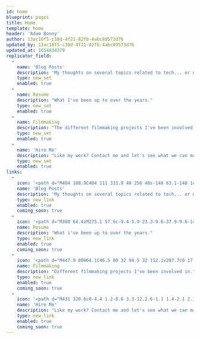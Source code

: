 ```yaml
---
id: home
blueprint: pages
title: Home
template: home
header: 'Adam Bonny'
author: 13ac10f5-c38d-4f21-82fb-4abc89573d76
updated_by: 13ac10f5-c38d-4f21-82fb-4abc89573d76
updated_at: 1654834379
replicator_field:
  -
    name: 'Blog Posts'
    description: 'My thoughts on several topics related to tech... or not'
    type: new_set
    enabled: true
  -
    name: Resume
    description: "What I've been up to over the years."
    type: new_set
    enabled: true
  -
    name: Filmmaking
    description: "The different filmmaking projects I've been involved in."
    type: new_set
    enabled: true
  -
    name: 'Hire Me'
    description: "Like my work? Contact me and let's see what we can make together!"
    type: new_set
    enabled: true
links:
  -
    icon: '<path d="M404 188.9C404 111 333.9 48 256 48s-148 63.1-148 140.9c0 31 13.2 56.1 30.2 80.1h-.3c10.9 15 21.4 17.7 31.5 35 14.7 25.2 18.1 40.7 18.7 55.7.4 8.6 7.5 15.3 16 15.3h8.9c2.2 0 4-1.8 4-4v-94.5c0-5-1.2-9.8-3.4-14.3l-21-42c-3.5-7 1.6-15.2 9.4-15.2 4 0 7.7 2.3 9.4 5.9l25.3 51.4c2.2 4.4 3.3 9.2 3.3 14.1V371c0 2.2 1.8 4 4 4h24c2.2 0 4-1.8 4-4v-94.6c0-4.9 1.1-9.7 3.3-14.1l25.4-51.6c1.7-3.4 5.2-5.6 9-5.6 7.5 0 12.4 7.9 9 14.6l-21.3 42.6c-2.2 4.5-3.4 9.4-3.4 14.3V371c0 2.2 1.8 4 4 4h10c8.5 0 15.5-6.6 16-15 .9-15.4 4.7-32.3 18.4-56 10.1-17.3 20.6-20 31.5-35h-.1c17-24 30.2-49.1 30.2-80.1zM238 464h36c7.7 0 14-6.3 14-14s-6.3-14-14-14h-36c-7.7 0-14 6.3-14 14s6.3 14 14 14zM218 420h76c7.7 0 14-6.3 14-14s-6.3-14-14-14h-76c-7.7 0-14 6.3-14 14s6.3 14 14 14z"/>'
    name: 'Blog Posts'
    description: 'My thoughts on several topics related to tech... or not.'
    type: new_link
    enabled: true
    coming_soon: true
  -
    icon: '<path d="M380 64.4zM275.1 57.6c-9.4-5.9-23.3-9.6-37.9-9.6-14.3 0-30.3 2.5-46.7 9.2-46.5 19-74 45.4-81.1 52.4-7 7-16.8 18-22.9 26.6-6.1 8.7 1.9 21-6.1 29s-24.7 0-24.7 0c-1.4 0-2.9.5-3.9 1.6l-34.1 33.9c-2.2 2.1-2.2 5.7 0 7.8l63.5 63.1c1.1 1.1 2.5 1.6 3.9 1.6s2.9-.5 3.9-1.6l33.2-34.8c2.2-2.1 2.2-5.7 0-7.8 0 0-5.3-5.2-12.1-12s.8-19.3 5.3-23.4c4.5-4.1 11.6-6.8 21.1-6.8 4.3 0 7.4.7 11.4 1.8 12.2 3.4 25.8 15.9 50.9 40.8l-3.9 6.5c-2.3 3.8-.9 8.3 1.3 10.4 0 0-5-4.9 13.1 13.1l50-47.2c-19.1-18.9-14.5-14.1-14.5-14.1-1.4-1.4-3.8-2.3-6.3-2.3-1.4 0-2.9.3-4.2 1l-5.6 3c-28-27.8-35.3-40.2-34.3-61.7 1.1-22.4 12.3-37.1 30.5-52.7 24.7-21.1 60.6-15.2 60.6-15.2 8-.1-4.2-8.6-10.4-12.6zM462.5 399.9s-68.9-57.2-130.2-115.7l-47.7 50.6c58.5 60.6 114.9 127.6 114.9 127.6 1.1 1.1 2.5 1.6 3.9 1.6s2.9-.5 3.9-1.6l55.1-54.7c2.2-2.1 2.2-5.7.1-7.8z"/><path d="M479.2 125.3l-52.4 52.6-51.1-9.3-9.2-51.1 52.4-52.6c-11.1-11.1-26.8-16.6-39-16.6-.7 0-1.4 0-2 .1-12.5.6-39.2 7.7-59.9 29.7-20 21.1-41.1 60.6-22.4 104.3 2.2 5.3 4.7 12.2-2.7 19.7-1.5 1.4-9.9 9.4-22.5 21.3-3.6 3.4-7.4 7-11.6 11-8 7.6-17.1 16.2-26.8 25.2-3.8 3.6-7.7 7.2-11.6 11-57 53.8-126.9 119.5-126.9 119.5-18 15.5-16.7 44.1-.1 60.8 8.5 8.4 20 12.8 31.3 12.8 11 0 21.9-4.2 29.5-13.1 0 0 65.5-69.8 119.3-126.9 3.7-4 7.4-7.8 11-11.7 9.3-9.9 18-19.1 25.8-27.3 3.9-4.2 7.6-8.1 11-11.6 11.5-12.2 19.3-20.4 21-22 4-3.9 7.7-5.1 11.1-5.1 3.3 0 6.2 1.2 8.6 2.4 9.9 5.1 21 7.3 32.4 7.3 26.7 0 55-12.4 72.1-29.5 24.4-24.4 28.8-47.9 29.6-60 .6-11.8-3.6-27.6-16.9-40.9zM137.4 426.1c-5.5 5.4-14.4 5.4-19.8 0-5.4-5.5-5.4-14.4 0-19.8 5.5-5.4 14.4-5.4 19.8 0 5.4 5.5 5.4 14.4 0 19.8z"/>'
    name: Resume
    description: "What i've been up to over the years."
    type: new_link
    enabled: true
    coming_soon: true
  -
    icon: '<path d="M447.9 80H64.1C46.5 80 32 94.5 32 112.1v287.7c0 17.7 14.5 32.1 32.1 32.1h383.7c17.7 0 32.1-14.5 32.1-32.1V112.1c.1-17.6-14.4-32.1-32-32.1zM120 400c0 4.4-3.6 8-8 8H64c-4.4 0-8-3.6-8-8v-48c0-4.4 3.6-8 8-8h48c4.4 0 8 3.6 8 8v48zm0-80c0 4.4-3.6 8-8 8H64c-4.4 0-8-3.6-8-8v-48c0-4.4 3.6-8 8-8h48c4.4 0 8 3.6 8 8v48zm0-80c0 4.4-3.6 8-8 8H64c-4.4 0-8-3.6-8-8v-48c0-4.4 3.6-8 8-8h48c4.4 0 8 3.6 8 8v48zm0-80c0 4.4-3.6 8-8 8H64c-4.4 0-8-3.6-8-8v-48c0-4.4 3.6-8 8-8h48c4.4 0 8 3.6 8 8v48zm232 108H160c-6.6 0-12-5.4-12-12s5.4-12 12-12h192c6.6 0 12 5.4 12 12s-5.4 12-12 12zm104 132c0 4.4-3.6 8-8 8h-48c-4.4 0-8-3.6-8-8v-48c0-4.4 3.6-8 8-8h48c4.4 0 8 3.6 8 8v48zm0-80c0 4.4-3.6 8-8 8h-48c-4.4 0-8-3.6-8-8v-48c0-4.4 3.6-8 8-8h48c4.4 0 8 3.6 8 8v48zm0-80c0 4.4-3.6 8-8 8h-48c-4.4 0-8-3.6-8-8v-48c0-4.4 3.6-8 8-8h48c4.4 0 8 3.6 8 8v48zm0-80c0 4.4-3.6 8-8 8h-48c-4.4 0-8-3.6-8-8v-48c0-4.4 3.6-8 8-8h48c4.4 0 8 3.6 8 8v48z"/>'
    name: Filmmaking
    description: "Different filmmaking projects I've been involved in."
    type: new_link
    enabled: true
    coming_soon: true
  -
    icon: '<path d="M431 320.6c0-4.4 1.2-8.6 3.3-12.2.6-1.1 1.4-2.1 2.1-3.1 17.4-26 27.6-57.1 27.6-90.3.3-92.2-77.5-167-173.7-167-83.9 0-153.9 57.1-170.3 132.9-2.4 11.1-3.7 22.4-3.7 34.2 0 92.3 74.8 169.1 171 169.1 15.3 0 35.9-4.6 47.2-7.7 11.3-3.1 22.5-7.2 25.4-8.3 2.9-1.1 6.1-1.7 9.3-1.7 3.6 0 7 .7 10.1 2l56.7 20.1s2.4 1 3.9 1c4.4 0 8-3.5 8-8 0-1-.5-2.7-.5-2.7L431 320.6z"/><path d="M318.5 392.5c-3.6 1-8.2 2.1-13.2 3.2-10.5 2.2-23.9 4.5-34 4.5-96.2 0-171-76.8-171-169.1 0-6.6.7-15 1.5-21.4.6-4.3 1.3-8.6 2.3-12.8 1-4.5 2.2-9 3.5-13.4l-8 7.1C66.8 219.2 48 260 48 302.5c0 29.3 8.5 57.5 24.8 82 2.3 3.5 3.6 6.2 3.2 8-.4 1.8-11.9 62-11.9 62-.6 2.9.5 5.8 2.7 7.7 1.5 1.2 3.3 1.8 5.1 1.8 1 0 2-.2 2.9-.6l56.1-22.1c1.8-.7 3.7-1.1 5.7-1.1 0 0 2.4-.2 6.3 1.3 18.9 7.4 39.8 12 60.7 12 46.6 0 90.4-20.1 120.1-55.1 0 0 3.2-4.4 6.9-9.6-3.7 1.3-7.9 2.6-12.1 3.7z"/>'
    name: 'Hire Me'
    description: "Like my work? Contact me and let's see what we can make together!"
    type: new_link
    enabled: true
    coming_soon: true
---
```

